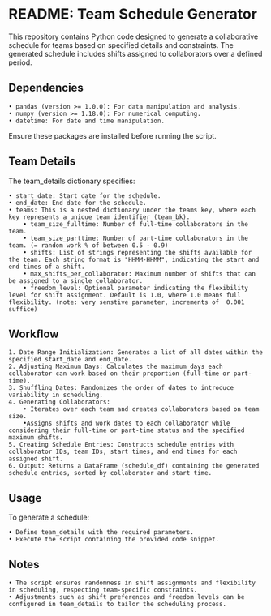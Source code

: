 # README: Team Schedule Generator

This repository contains Python code designed to generate a collaborative schedule for teams based on specified details and constraints. The generated schedule includes shifts assigned to collaborators over a defined period.

## Dependencies

	• pandas (version >= 1.0.0): For data manipulation and analysis.
	• numpy (version >= 1.18.0): For numerical computing.
	• datetime: For date and time manipulation.

Ensure these packages are installed before running the script.

## Team Details

The team_details dictionary specifies:

	• start_date: Start date for the schedule.
	• end_date: End date for the schedule.
	• teams: This is a nested dictionary under the teams key, where each key represents a unique team identifier (team_bk). 
    	• team_size_fulltime: Number of full-time collaborators in the team.
    	• team_size_parttime: Number of part-time collaborators in the team. (= random work % of between 0.5 - 0.9)
    	• shifts: List of strings representing the shifts available for the team. Each string format is "HHMM-HHMM", indicating the start and end times of a shift.
    	• max_shifts_per_collaborator: Maximum number of shifts that can be assigned to a single collaborator.
    	• freedom_level: Optional parameter indicating the flexibility level for shift assignment. Default is 1.0, where 1.0 means full flexibility. (note: very senstive parameter, increments of 	0.001 suffice)

## Workflow

	1. Date Range Initialization: Generates a list of all dates within the specified start_date and end_date.
	2. Adjusting Maximum Days: Calculates the maximum days each collaborator can work based on their proportion (full-time or part-time).
	3. Shuffling Dates: Randomizes the order of dates to introduce variability in scheduling.
	4. Generating Collaborators:
  		• Iterates over each team and creates collaborators based on team size.
  		•Assigns shifts and work dates to each collaborator while considering their full-time or part-time status and the specified maximum shifts.
	5. Creating Schedule Entries: Constructs schedule entries with collaborator IDs, team IDs, start times, and end times for each assigned shift.
	6. Output: Returns a DataFrame (schedule_df) containing the generated schedule entries, sorted by collaborator and start time.

## Usage

To generate a schedule:

	• Define team_details with the required parameters.
	• Execute the script containing the provided code snippet.

## Notes

	• The script ensures randomness in shift assignments and flexibility in scheduling, respecting team-specific constraints.
	• Adjustments such as shift preferences and freedom levels can be configured in team_details to tailor the scheduling process.
